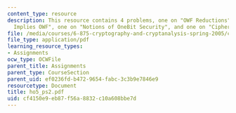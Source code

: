 ```yaml
---
content_type: resource
description: This resource contains 4 problems, one on "OWF Reductions", one on "GM
  Implies OWF", one on "Notions of OneBit Security", and one on "Ciphertext Expansion".
file: /media/courses/6-875-cryptography-and-cryptanalysis-spring-2005/cf4150e9eb87f56a8832c10a608bbe7d_ho5_ps2.pdf
file_type: application/pdf
learning_resource_types:
- Assignments
ocw_type: OCWFile
parent_title: Assignments
parent_type: CourseSection
parent_uid: ef0236fd-b472-9654-fabc-3c3b9e7846e9
resourcetype: Document
title: ho5_ps2.pdf
uid: cf4150e9-eb87-f56a-8832-c10a608bbe7d
---
```

